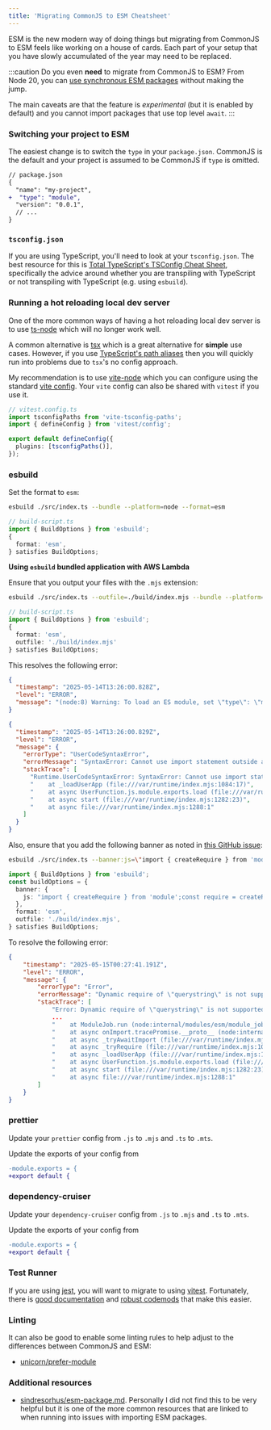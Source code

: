 ```yaml
---
title: 'Migrating CommonJS to ESM Cheatsheet'
---
```


ESM is the new modern way of doing things but migrating from CommonJS to ESM feels like working on a house of cards. Each part of your setup that you have slowly accumulated of the year may need to be replaced.

:::caution
Do you even **need** to migrate from CommonJS to ESM? From Node 20, you can [use synchronous ESM packages](https://joyeecheung.github.io/blog/2024/03/18/require-esm-in-node-js/) without making the jump.

The main caveats are that the feature is _experimental_ (but it is enabled by default) and you cannot import packages that use top level `await`.
:::

### Switching your project to ESM

The easiest change is to switch the `type` in your `package.json`. CommonJS is the default and your project is assumed to be CommonJS if `type` is omitted.

```diff lang="json"
// package.json
{
  "name": "my-project",
+  "type": "module",
  "version": "0.0.1",
  // ...
}
```

### `tsconfig.json`

If you are using TypeScript, you'll need to look at your `tsconfig.json`. The best resource for this is [Total TypeScript's TSConfig Cheat Sheet](https://www.totaltypescript.com/tsconfig-cheat-sheet), specifically the advice around whether you are transpiling with TypeScript or not transpiling with TypeScript (e.g. using `esbuild`).

### Running a hot reloading local dev server

One of the more common ways of having a hot reloading local dev server is to use [ts-node](https://www.npmjs.com/package/ts-node) which will no longer work well.

A common alternative is [tsx](https://github.com/privatenumber/tsx) which is a great alternative for **simple** use cases. However, if you use [TypeScript's path aliases](https://www.typescriptlang.org/tsconfig/#paths) then you will quickly run into problems due to `tsx`'s no config approach.

My recommendation is to use [vite-node](https://www.npmjs.com/package/vite-node) which you can configure using the standard [vite config](https://vite.dev/config/). Your `vite` config can also be shared with `vitest` if you use it.

```ts
// vitest.config.ts
import tsconfigPaths from 'vite-tsconfig-paths';
import { defineConfig } from 'vitest/config';

export default defineConfig({
  plugins: [tsconfigPaths()],
});
```

### esbuild

Set the format to `esm`:

```sh ins="--format=esm"
esbuild ./src/index.ts --bundle --platform=node --format=esm
```

```ts
// build-script.ts
import { BuildOptions } from 'esbuild';
{
  format: 'esm',
} satisfies BuildOptions;
```

**Using `esbuild` bundled application with AWS Lambda**

Ensure that you output your files with the `.mjs` extension:

```sh ins="--outfile=./build/index.mjs"
esbuild ./src/index.ts --outfile=./build/index.mjs --bundle --platform=node --format=esm
```

```ts
// build-script.ts
import { BuildOptions } from 'esbuild';
{
  format: 'esm',
  outfile: './build/index.mjs'
} satisfies BuildOptions;
```

This resolves the following error:

```json
{
  "timestamp": "2025-05-14T13:26:00.828Z",
  "level": "ERROR",
  "message": "(node:8) Warning: To load an ES module, set \"type\": \"module\" in the package.json or use the .mjs extension."
}
```

```json
{
  "timestamp": "2025-05-14T13:26:00.829Z",
  "level": "ERROR",
  "message": {
    "errorType": "UserCodeSyntaxError",
    "errorMessage": "SyntaxError: Cannot use import statement outside a module",
    "stackTrace": [
      "Runtime.UserCodeSyntaxError: SyntaxError: Cannot use import statement outside a module",
      "    at _loadUserApp (file:///var/runtime/index.mjs:1084:17)",
      "    at async UserFunction.js.module.exports.load (file:///var/runtime/index.mjs:1119:21)",
      "    at async start (file:///var/runtime/index.mjs:1282:23)",
      "    at async file:///var/runtime/index.mjs:1288:1"
    ]
  }
}
```

Also, ensure that you add the following banner as noted in [this GitHub issue](https://github.com/evanw/esbuild/issues/1921#issuecomment-1152991694):

```sh
esbuild ./src/index.ts --banner:js=\"import { createRequire } from 'module';const require = createRequire(import.meta.url);\" --outfile=./build/index.mjs --bundle --platform=node --format=esm
```

```ts
import { BuildOptions } from 'esbuild';
const buildOptions = {
  banner: {
    js: "import { createRequire } from 'module';const require = createRequire(import.meta.url);",
  },
  format: 'esm',
  outfile: './build/index.mjs',
} satisfies BuildOptions;
```

To resolve the following error:

```json
{
    "timestamp": "2025-05-15T00:27:41.191Z",
    "level": "ERROR",
    "message": {
        "errorType": "Error",
        "errorMessage": "Dynamic require of \"querystring\" is not supported",
        "stackTrace": [
            "Error: Dynamic require of \"querystring\" is not supported",
            ...
            "    at ModuleJob.run (node:internal/modules/esm/module_job:271:25)",
            "    at async onImport.tracePromise.__proto__ (node:internal/modules/esm/loader:578:26)",
            "    at async _tryAwaitImport (file:///var/runtime/index.mjs:1008:16)",
            "    at async _tryRequire (file:///var/runtime/index.mjs:1057:86)",
            "    at async _loadUserApp (file:///var/runtime/index.mjs:1081:16)",
            "    at async UserFunction.js.module.exports.load (file:///var/runtime/index.mjs:1119:21)",
            "    at async start (file:///var/runtime/index.mjs:1282:23)",
            "    at async file:///var/runtime/index.mjs:1288:1"
        ]
    }
}
```

### prettier

Update your `prettier` config from `.js` to `.mjs` and `.ts` to `.mts`.

Update the exports of your config from

```diff lang="js"
-module.exports = {
+export default {
```

### dependency-cruiser

Update your `dependency-cruiser` config from `.js` to `.mjs` and `.ts` to `.mts`.

Update the exports of your config from

```diff lang="js"
-module.exports = {
+export default {
```

### Test Runner

If you are using [jest](https://jestjs.io/), you will want to migrate to using [vitest](https://vitest.dev/). Fortunately, there is [good documentation](https://vitest.dev/guide/migration.html#jest) and [robust codemods](https://docs.grit.io/patterns/library/jest_to_vitest) that make this easier.

### Linting

It can also be good to enable some linting rules to help adjust to the differences between CommonJS and ESM:

- [unicorn/prefer-module](https://github.com/sindresorhus/eslint-plugin-unicorn/blob/main/docs/rules/prefer-module.md)

### Additional resources

- [sindresorhus/esm-package.md](https://gist.github.com/sindresorhus/a39789f98801d908bbc7ff3ecc99d99c). Personally I did not find this to be very helpful but it is one of the more common resources that are linked to when running into issues with importing ESM packages.
